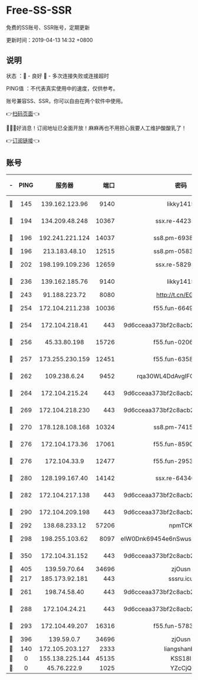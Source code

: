 # Free-SS-SSR

免费的SS账号、SSR账号，定期更新

更新时间：2019-04-13 14:32 +0800

## 说明

状态     ：🙂 - 良好 🙁 - 多次连接失败或连接超时

PING值   ：不代表真实使用中的速度，仅供参考。

账号兼容SS、SSR，你可以自由在两个软件中使用。

👉[扫码页面](https://liesauer.github.io/Free-SS-SSR/)👈

🎉🎉🎉好消息！订阅地址已全面开放！麻麻再也不用担心我要人工维护酸酸乳了！

👉[订阅链接](https://www.liesauer.net/yogurt/subscribe?ACCESS_TOKEN=DAYxR3mMaZAsaqUb)👈

## 账号

|-|PING|服务器|端口|密码|加密方式|区域|
|:----:|:----:|:-----:|-----:|:----:|:----:|:----:|
|🙂|145|139.162.123.96|9140|likky1415|aes-256-cfb|JP|
|🙂|194|134.209.48.248|10367|ssx.re-44235297|aes-256-cfb|US|
|🙂|196|192.241.221.124|14037|ss8.pm-69381959|aes-256-cfb|US|
|🙂|196|213.183.48.10|12515|ss8.pm-05839266|rc4-md5|RU|
|🙂|202|198.199.109.236|12659|ssx.re-58295058|aes-256-cfb|US|
|🙂|236|139.162.185.76|9140|likky1415|aes-256-cfb|DE|
|🙂|243|91.188.223.72|8080|http://t.cn/EGJIyrl|rc4-md5|RU|
|🙂|254|172.104.211.238|10036|f55.fun-66495968|aes-256-cfb|US|
|🙂|254|172.104.218.41|443|9d6cceaa373bf2c8acb22e60b6a58be6|aes-256-cfb|US|
|🙂|256|45.33.80.198|15726|f55.fun-02063639|aes-256-cfb|US|
|🙂|257|173.255.230.159|12451|f55.fun-63588233|aes-256-cfb|US|
|🙂|262|109.238.6.24|9452|rqa30WL4DdAvgIFG6Fs3znzTa|aes-256-cfb|FR|
|🙂|264|172.104.215.24|443|9d6cceaa373bf2c8acb22e60b6a58be6|aes-256-cfb|US|
|🙂|269|172.104.218.230|443|9d6cceaa373bf2c8acb22e60b6a58be6|aes-256-cfb|US|
|🙂|270|178.128.108.168|10324|ss8.pm-74157467|aes-256-cfb|SG|
|🙂|276|172.104.173.36|17061|f55.fun-85909162|aes-256-cfb|SG|
|🙂|276|172.104.33.9|12477|f55.fun-29530390|aes-256-cfb|SG|
|🙂|280|128.199.167.40|14142|ssx.re-64340136|aes-256-cfb|SG|
|🙂|282|172.104.217.138|443|9d6cceaa373bf2c8acb22e60b6a58be6|aes-256-cfb|US|
|🙂|290|172.104.209.198|443|9d6cceaa373bf2c8acb22e60b6a58be6|aes-256-cfb|US|
|🙂|292|138.68.233.12|57206|npmTCK|rc4-md5|US|
|🙂|298|198.255.103.62|8097|eIW0Dnk69454e6nSwuspv9DmS201tQ0D|aes-256-cfb|US|
|🙂|350|172.104.31.152|443|9d6cceaa373bf2c8acb22e60b6a58be6|aes-256-cfb|US|
|🙂|405|139.59.70.64|34696|zjOusn|chacha20|IN|
|🙂|217|185.173.92.181|443|sssru.icu|rc4-md5|RU|
|🙂|261|198.74.58.40|443|9d6cceaa373bf2c8acb22e60b6a58be6|aes-256-cfb|US|
|🙂|288|172.104.24.21|443|9d6cceaa373bf2c8acb22e60b6a58be6|aes-256-cfb|US|
|🙂|293|172.104.49.207|16316|f55.fun-57839561|aes-256-cfb|SG|
|🙂|396|139.59.0.7|34696|zjOusn|chacha20|IN|
|🙁|140|172.105.203.127|2333|liangshanbo|chacha20|JP|
|🙁|0|155.138.225.144|45135|KSS18l|rc4-md5|US|
|🙁|0|45.76.222.9|1025|YZcCjQ|rc4-md5|JP|
